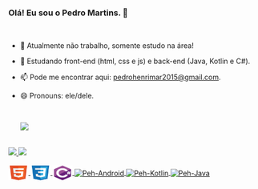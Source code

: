 ### Olá! Eu sou o Pedro Martins. 👋
<br>

- 🔭 Atualmente não trabalho, somente estudo na área!
- 🌱 Estudando front-end (html, css e js) e back-end (Java, Kotlin e C#).
- 📫 Pode me encontrar aqui: pedrohenrimar2015@gmail.com.
- 😄 Pronouns: ele/dele.

  <br><div> 
  <a href="	https://img.shields.io/badge/Gmail-D14836?style=for-the-badge&logo=gmail&logoColor=whi" target="_blank"><img src="https://res.cloudinary.com/practicaldev/image/fetch/s--C75QF96b--/c_limit%2Cf_auto%2Cfl_progressive%2Cq_auto%2Cw_880/https://img.shields.io/badge/Gmail-D14836%3Fstyle%3Dfor-the-badge%26logo%3Dgmail%26logoColor%3Dwhite" target="_blank"></a>

<br>
<div>
  <a href="https://github.com/PehPanda">
    <img height="200em" src="https://github-readme-stats.vercel.app/api?username=PehPanda&show_icons=true&theme=tokyonight&include_all_commits=true&count_private=true"/>
    
  <img height="200em" src="https://github-readme-stats.vercel.app/api/top-langs/?username=PehPanda&layout=compact&langs_count=7&theme=tokyonight"/>
</div>
    

  
  <div style="display: inline_block"><br>
    
  <img align="center" alt="Peh-HTML" height="30" width="40" src="https://raw.githubusercontent.com/devicons/devicon/master/icons/html5/html5-original.svg">
    
  <img align="center" alt="Peh-CSS" height="30" width="40" src="https://raw.githubusercontent.com/devicons/devicon/master/icons/css3/css3-original.svg">
    
  <img align="center" alt="Peh-Csharp" height="30" width="40" src="https://raw.githubusercontent.com/devicons/devicon/master/icons/csharp/csharp-original.svg">
    
  <img align="center" alt="Peh-Android" height="30" width="40" src="https://cdn.jsdelivr.net/gh/devicons/devicon/icons/androidstudio/androidstudio-original.svg">

  <img align="center" alt="Peh-Kotlin" height="30" width="40" src="https://cdn.jsdelivr.net/gh/devicons/devicon/icons/kotlin/kotlin-original.svg">
    
  <img align="center" alt="Peh-Java" height="30" width="40" src="https://cdn.jsdelivr.net/gh/devicons/devicon/icons/java/java-original.svg">
          
                                                                                                                                       
</div>
  
  
<!--   ![Snake animation](https://github.com/PehPanda/PehPanda/blob/output/github-contribution-grid-snake.svg) -->
    
<!--   <img align="right" alt="Peh-yoda" height="150" width="270" src="https://monophy.com/media/cpAGF6uxLw93uuQNNJ/monophy.gif"> -->

